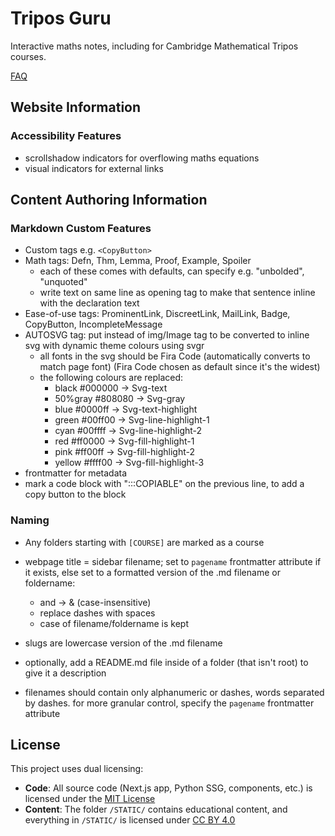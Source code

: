 # Tripos Guru

Interactive maths notes, including for Cambridge Mathematical Tripos courses.

[FAQ](https://tripos.guru/#faq)

## Website Information

### Accessibility Features
- scrollshadow indicators for overflowing maths equations
- visual indicators for external links

## Content Authoring Information

### Markdown Custom Features

- Custom tags e.g. `<CopyButton>`
- Math tags: Defn, Thm, Lemma, Proof, Example, Spoiler
    - each of these comes with defaults, can specify e.g. "unbolded", "unquoted"
    - write text on same line as opening tag to make that sentence inline with the declaration text
- Ease-of-use tags: ProminentLink, DiscreetLink, MailLink, Badge, CopyButton, IncompleteMessage
- AUTOSVG tag: put instead of img/Image tag to be converted to inline svg with dynamic theme colours using svgr
    - all fonts in the svg should be Fira Code (automatically converts to match page font) (Fira Code chosen as default since it's the widest)
    - the following colours are replaced:
        - black   #000000 -> Svg-text
        - 50%gray #808080 -> Svg-gray
        - blue    #0000ff -> Svg-text-highlight
        - green   #00ff00 -> Svg-line-highlight-1
        - cyan    #00ffff -> Svg-line-highlight-2
        - red     #ff0000 -> Svg-fill-highlight-1
        - pink    #ff00ff -> Svg-fill-highlight-2
        - yellow  #ffff00 -> Svg-fill-highlight-3
- frontmatter for metadata
- mark a code block with ":::COPIABLE" on the previous line, to add a copy button to the block

### Naming

- Any folders starting with `[COURSE]` are marked as a course

- webpage title = sidebar filename; set to `pagename` frontmatter attribute if it exists, else set to a formatted version of the .md filename or foldername:
    - and -> & (case-insensitive)
    - replace dashes with spaces
    - case of filename/foldername is kept

- slugs are lowercase version of the .md filename

- optionally, add a README.md file inside of a folder (that isn't root) to give it a description

- filenames should contain only alphanumeric or dashes, words separated by dashes. for more granular control, specify the `pagename` frontmatter attribute

## License

This project uses dual licensing:

- **Code**: All source code (Next.js app, Python SSG, components, etc.) is licensed under the [MIT License](LICENSE)
- **Content**: The folder `/STATIC/` contains educational content, and everything in `/STATIC/` is licensed under [CC BY 4.0](LICENSE-CONTENT)